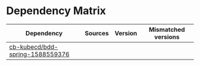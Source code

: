 # Dependency Matrix

Dependency | Sources | Version | Mismatched versions
---------- | ------- | ------- | -------------------
[cb-kubecd/bdd-spring-1588559376](https://github.com/cb-kubecd/bdd-spring-1588559376.git) |  | []() | 
